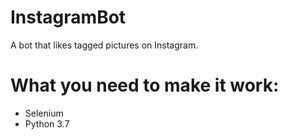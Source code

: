 # InstagramBot
A bot that likes tagged pictures on Instagram.

# What you need to make it work:
- Selenium
- Python 3.7
